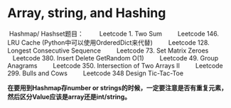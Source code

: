 # Array, string, and Hashing

 Hashmap/ Hashset题目：
        Leetcode 1. Two Sum
        Leetcode 146. LRU Cache (Python中可以使用OrderedDict来代替)
        Leetcode 128. Longest Consecutive Sequence
        Leetcode 73. Set Matrix Zeroes
        Leetcode 380. Insert Delete GetRandom O(1)
        Leetcode 49. Group Anagrams
        Leetcode 350. Intersection of Two Arrays II
        Leetcode 299. Bulls and Cows
        Leetcode 348 Design Tic-Tac-Toe

**在要用到Hashmap存number or strings的时候，一定要注意是否有重复元素，然后区分Value应该是array还是int/string。**
